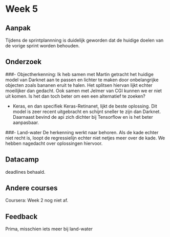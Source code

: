 # Week 5

## Aanpak
Tijdens de sprintplannning is duidelijk geworden dat de huidige doelen van de vorige sprint worden behouden.

## Onderzoek
###- Objectherkenning:
Ik heb samen met Martin getracht het huidige model van Darknet aan te passen en lichter te maken door onbelangrijke objecten zoals bananen eruit te halen. Het splitsen hiervan lijkt echter moeilijker dan gedacht. Ook samen met Jelmer van CGI kunnen we er niet uit komen.
Is het dan toch beter om een een alternatief te zoeken?
- Keras, en dan specifiek Keras-Retinanet, lijkt de beste oplossing. Dit model is zeer recent uitgebracht en schijnt sneller te zijn dan Darknet. Daarnaast bevind de api zich dichter bij Tensorflow en is het beter aanpasbaar.

###- Land-water
De herkenning werkt naar behoren. Als de kade echter niet recht is, loopt de regressielijn echter niet netjes meer over de kade. We hebben nagedacht over oplossingen hiervoor. 

## Datacamp
deadlines behaald.

## Andere courses
Coursera: Week 2 nog niet af. 

## Feedback
Prima, misschien iets meer bij land-water